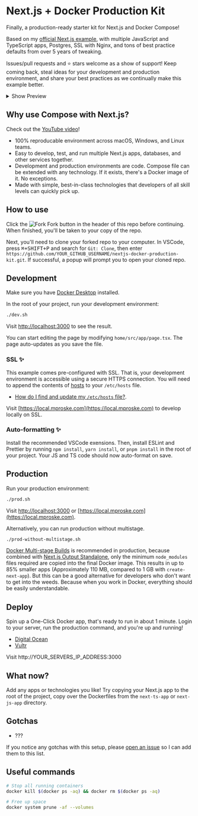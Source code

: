 # Next.js + Docker Production Kit

Finally, a production-ready starter kit for Next.js and Docker Compose!

Based on my [official Next.js example](https://github.com/vercel/next.js/tree/canary/examples/with-docker-compose), with multiple JavaScript and TypeScript apps, Postgres, SSL with Nginx, and tons of best practice defaults from over 5 years of tweaking.

Issues/pull requests and ⭐ stars welcome as a show of support! Keep coming back, steal ideas for your development and production environment, and share your best practices as we continually make this example better.

<details>
<summary>Show Preview</summary>
<img src="https://i.imgur.com/Gxj1y81l.png" alt="Preview" />
</details>

## Why use Compose with Next.js?

Check out the [YouTube video](https://www.youtube.com/watch?v=-iaLmOGZuD4)!

- 100% reproducable environment across macOS, Windows, and Linux teams.
- Easy to develop, test, and run multiple Next.js apps, databases, and other services together.
- Development and production environments are code. Compose file can be extended with any technology. If it exists, there's a Docker image of it. No exceptions.
- Made with simple, best-in-class technologies that developers of all skill levels can quickly pick up.

## How to use

Click the ![Fork][fork-icon] Fork button in the header of this repo before continuing. When finished, you'll be taken to your copy of the repo.

Next, you'll need to clone your forked repo to your computer. In VSCode, press <kbd>⌘+SHIFT+P</kbd> and search for `Git: Clone`, then enter `https://github.com/YOUR_GITHUB_USERNAME/nextjs-docker-production-kit.git`. If successful, a popup will prompt you to open your cloned repo.

## Development

Make sure you have [Docker Desktop](https://docs.docker.com/get-docker) installed.

In the root of your project, run your development environment:

```bash
./dev.sh
```

Visit [http://localhost:3000](http://localhost:3000) to see the result.

You can start editing the page by modifying `home/src/app/page.tsx`. The page auto-updates as you save the file.

### SSL ✨

This example comes pre-configured with SSL. That is, your development environment is accessible using a secure HTTPS connection. You will need to append the contents of [hosts](hosts) to your `/etc/hosts` file. 
- [How do I find and update my `/etc/hosts` file?](https://docs.rackspace.com/support/how-to/modify-your-hosts-file). 

Visit [https://local.mproske.com](https://local.mproske.com) to develop locally on SSL.

### Auto-formatting ✨

Install the recommended VSCode exensions. Then, install ESLint and Prettier by running `npm install`, `yarn install`, or `pnpm install` in the root of your project. Your JS and TS code should now auto-format on save.

## Production

Run your production environment:

```bash
./prod.sh
```

Visit [http://localhost:3000](http://localhost:3000) or [https://local.mproske.com](https://local.mproske.com).

Alternatively, you can run production without multistage.

```bash
./prod-without-multistage.sh
```

[Docker Multi-stage Builds](https://docs.docker.com/build/building/multi-stage) is recommended in production, because combined with [Next.js Output Standalone](https://nextjs.org/docs/advanced-features/output-file-tracing#automatically-copying-traced-files), only the minimum `node_modules` files required are copied into the final Docker image. This results in up to 85% smaller apps (Approximately 110 MB, compared to 1 GB with `create-next-app`). But this can be a good alternative for developers who don't want to get into the weeds. Because when you work in Docker, everything should be easily understandable.

## Deploy

Spin up a One-Click Docker app, that's ready to run in about 1 minute. Login to your server, run the production command, and you're up and running!

- [Digital Ocean](https://marketplace.digitalocean.com/apps/docker)
- [Vultr](https://www.vultr.com/apps/docker)

Visit http://YOUR_SERVERS_IP_ADDRESS:3000

## What now?

Add any apps or technologies you like! Try copying your Next.js app to the root of the project, copy over the Dockerfiles from the `next-ts-app` or `next-js-app` directory.

## Gotchas

- ???

If you notice any gotchas with this setup, please [open an issue](https://github.com/maxproske/nextjs-docker-production-kit/issues/new) so I can add them to this list.

## Useful commands

```bash
# Stop all running containers
docker kill $(docker ps -aq) && docker rm $(docker ps -aq)

# Free up space
docker system prune -af --volumes
```

<!-- Shortlinks -->
[fork-icon]: https://cdnjs.cloudflare.com/ajax/libs/octicons/4.4.0/svg/repo-forked.svg
